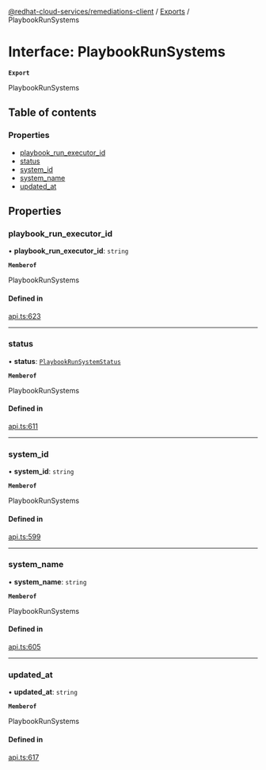 [@redhat-cloud-services/remediations-client](../README.md) / [Exports](../modules.md) / PlaybookRunSystems

# Interface: PlaybookRunSystems

**`Export`**

PlaybookRunSystems

## Table of contents

### Properties

- [playbook\_run\_executor\_id](PlaybookRunSystems.md#playbook_run_executor_id)
- [status](PlaybookRunSystems.md#status)
- [system\_id](PlaybookRunSystems.md#system_id)
- [system\_name](PlaybookRunSystems.md#system_name)
- [updated\_at](PlaybookRunSystems.md#updated_at)

## Properties

### playbook\_run\_executor\_id

• **playbook\_run\_executor\_id**: `string`

**`Memberof`**

PlaybookRunSystems

#### Defined in

[api.ts:623](https://github.com/RedHatInsights/javascript-clients/blob/main/packages/remediations/api.ts#L623)

___

### status

• **status**: [`PlaybookRunSystemStatus`](../enums/PlaybookRunSystemStatus.md)

**`Memberof`**

PlaybookRunSystems

#### Defined in

[api.ts:611](https://github.com/RedHatInsights/javascript-clients/blob/main/packages/remediations/api.ts#L611)

___

### system\_id

• **system\_id**: `string`

**`Memberof`**

PlaybookRunSystems

#### Defined in

[api.ts:599](https://github.com/RedHatInsights/javascript-clients/blob/main/packages/remediations/api.ts#L599)

___

### system\_name

• **system\_name**: `string`

**`Memberof`**

PlaybookRunSystems

#### Defined in

[api.ts:605](https://github.com/RedHatInsights/javascript-clients/blob/main/packages/remediations/api.ts#L605)

___

### updated\_at

• **updated\_at**: `string`

**`Memberof`**

PlaybookRunSystems

#### Defined in

[api.ts:617](https://github.com/RedHatInsights/javascript-clients/blob/main/packages/remediations/api.ts#L617)
